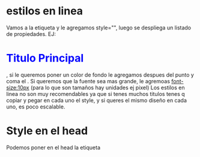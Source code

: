 # estilos en linea
Vamos a la etiqueta y le agregamos style="", luego se despliega un listado de propiedades.
EJ: <h1 style="color: blue;">Titulo Principal </h1>, si le queremos poner un color de fondo le agregamos despues del punto y coma el <background color>. Si queremos que la fuente sea mas grande, le agremoas <font-size:10px> (para lo que son tamaños hay unidades ej pixel)
Los estilos en linea no son muy recomendables ya que si tenes muchos titulos tenes q copiar y pegar en cada uno el style, y si queres el mismo diseño en cada uno, es poco escalable.

# Style en el head
Podemos poner en el head la etiqueta <style> y le indicamos al navegador que el texto dentro de esta etiqueta tiene que ser interpetrado como css

Para poder darle estilos debemos llamar a cda item con selectores, los selectores son asi:
EJ: Si queremos que mas etiquetas lo tenga, le agregamos a la etiqueta otro
h1,h2{
    color:
    back-ground:
}

# Class:
ya haciendo esto si tenemos mas de un h1, todos van a tener el mismo estilo y para modificarlo vamos al head.

Si tenemos una etiqueta ej el h1 y hay otras etiquetas h1 pero quiero que un titulo especifico tenga un estilo diferente usamos <class> le ponemos un titulo(no usar espacios), y luego vamos al head y usamos otra forma de llamarlo, ponemos un . y el titulo que pusimos en el class. LA clase se puede reutilizar, podemos usar el mismo class para otras etiquetas.

Si en la clase usamos el espacio, generamos una nueva clase en la misma linea, esto se usa por si le queremos dar un estilo especifico a un titulo, luego vamos al head y lo nombramos con .subrayado{}. Tambien lo podemos usar en otros
<h1 class="titulo-especial subrayado">Titulo Super especial</h1>

# ID en css, 
No se puede repetir y es recomendable no usarlo en CSS, se usa en casos muy especificos
Para nombrarlos usamos el # 


# Piramide de la especifidad(Mas especifico)
Orden por importancia: 
1. !Important(Es para que si o si se use, puede ser en el color, en el fondo, Al ser el mas importante no importa que despues lo quieras modificar con otra cosa, no se va a poder), se pone al final de la propiedad:EJ
h1,h2{
color: black !important; }
2. Inline style(Estilos en linea) Ya que esta puesto directamente en el elemento(mala practica)
3. Selector de id
4. Selector de clases
5. Selector de elemtos(todas las etiquetas de html, p,div,body,etc.)
6. Selector universal (Selecciona todos los elementos del codigo) se puede usa por ejemplo para cambiarle la letra a todos los elementos:
Se usa con *{}, Se suele ubicar arriba de todo ya que es el menos jerarquico.
Ej;*{
            font-family: Verdana, Geneva, Tahoma, sans-serif;
        }

# Si una propiedad esta en conflicto(tenemos una etiqueta con dos ordenes) le va hacer caso al que mas jerarquia tenga. 
# Si hay misma jerarquia se le hara caso al que este mas abajo en el codigo.

# Archivo CSS:
Para poder usar los estilos en varios archivos,creamos una carpeta llamada "style.css" y en el head del archivo html lo llamamos de la siguiente forma:
<link rel="stylesheet" href="./style.css">

# Propiedades CSS:
-Color: Color
-letter-spacing: Espacio entre palabras
-word-spacing: Separacion entre cada letra
-text-decoration: Recibe 4 atributos(archivo css)
-line-height: Espaciado entre linea de texto
-text-aling: Hace que todas las oraciones terminen en la misma linea
-text-shadow:5px 5px 0px red ;
Permite modificar la sombra de un texto,Recibe 4 valores(Se puede usar varias veces en el mismo texto):
Eje x:(Positivo derecho, Negativo izq)
Eje y: ( Positivo abajo, Negativo arriba)
difuminado:
color:
Pagina para probar y no tocar codigo: cssgenerator.org
-font-size: Tamaño del texto o titulo
-text aling: mover el texto ( left: Alinea el texto por la izquierda.
right: Alinea el texto por la derecha.
center: Centra el texto.)
-font-family: Cambiar la letra(arial,etc.)
-box shadow:1px 1px 3px rgb(152, 241, 8); 
    /* Sombra para cajas
    Eje x;
    Eje y;
    Difuminado;
    Color;
    Inset; Sombra interna(neumorphismo)

Propiedades de texto
Propiedades de background
Propiedades de border
Propiedades de box

Posicionamiento de elemntos:
-float(ya no se usa)
-flexbox EL MAS USADO
-grid
-position

diseño responsivo:
Mediaquerys

Animaciones y transiciones:
Keyframes